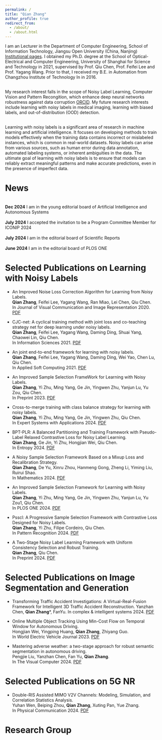 ```yaml
---
permalink: /
title: "Qian Zhang"
author_profile: true
redirect_from: 
  - /about/
  - /about.html
---
```


I am an Lecturer in the Department of Computer Engineering, School of Information Technology, Jiangsu Open University (China, Nanjing) [Institutional pages](https://sit.jsou.edu.cn/2023/0904/c6266a159158/page.psp). I obtained my Ph.D. degree at the School of Optical-Electrical and Computer Engineering, University of Shanghai for Science and Technology in 2021, supervised by Prof. Qiu Chen, Prof. Feifei Lee and Prof. Yagang Wang. Prior to that, I received my B.E. in Automation from Changzhou Institute of Technology In in 2016.

<br />My research interest falls in the scope of Noisy Label Learning, Computer Vision and Pattern Recongition, which enhance deep neural networks robustness against data corruption [ORCID](https://orcid.org/0000-0003-1749-8653). My future research interests include learning with noisy labels in medical imaging, learning with biased labels, and out-of-distribution (OOD) detection.

<br />Learning with noisy labels is a significant area of research in machine learning and artificial intelligence. It focuses on developing methods to train models effectively when the training data contains incorrect or mislabeled instances, which is common in real-world datasets. Noisy labels can arise from various sources, such as human error during data annotation, automated labeling systems, or inherent ambiguities in the data. The ultimate goal of learning with noisy labels is to ensure that models can reliably extract meaningful patterns and make accurate predictions, even in the presence of imperfect data.

News
======
<br />**Dec 2024**         I am in the young editorial board of Artificial Intelligence and Autonomous Systems<br />
<br />**July 2024**        I accepted the invitation to be a Program Committee Member for ICONIP 2024<br />
<br />**July 2024**        I am in the editorial board of Scientific Reports<br />
<br />**June 2024**        I am in the editorial board of PLOS ONE<br />

Selected Publications on Learning with Noisy Labels
======
* An Improved Noise Loss Correction Algorithm for Learning from Noisy Labels.<br />
  **Qian Zhang**, Feifei Lee, Yagang Wang, Ran Miao, Lei Chen, Qiu Chen.<br />
  In Journal of Visual Communication and Image Representation 2020. [PDF](https://www.sciencedirect.com/science/article/abs/pii/S1047320320301619)<br />

* CJC-net: A cyclical training method with joint loss and co-teaching strategy net for deep learning under noisy labels.<br />
  **Qian Zhang**, Feifei Lee, Yagang Wang, Daming Ding, Shuai Yang, Chaowei Lin, Qiu Chen.<br />
  In Information Sciences 2021. [PDF](https://www.sciencedirect.com/science/article/abs/pii/S0020025521008008)<br />

* An joint end-to-end framework for learning with noisy labels.<br />
  **Qian Zhang**, Feifei Lee, Yagang Wang, Daming Ding, Wei Yao, Chen Lu, Qiu Chen.<br />
  In Applied Soft Computing 2021. [PDF](https://www.sciencedirect.com/science/article/abs/pii/S1568494621003495?via%3Dihub)<br />

* An Improved Sample Selection FrameWork for Learning with Noisy Labels.<br />
  **Qian Zhang**, Yi Zhu, Ming Yang, Ge Jin, Yingwen Zhu, Yanjun Lu, Yu Zou, Qiu Chen.<br />
  In Preprint 2023. [PDF](http://dx.doi.org/10.2139/ssrn.4639753)<br />

* Cross-to-merge training with class balance strategy for learning with noisy labels.<br />
  **Qian Zhang**, Yi Zhu, Ming Yang, Ge Jin, Yingwen Zhu, Qiu Chen.<br />
  In Expert Systems with Applications 2024. [PDF](https://doi.org/10.1016/j.eswa.2024.123846)<br />

* BPT-PLR: A Balanced Partitioning and Training Framework with Pseudo-Label Relaxed Contrastive Loss for Noisy Label Learning.<br />
  **Qian Zhang**, Ge Jin, Yi Zhu, Hongjian Wei, Qiu Chen.<br />
  In Entropy 2024. [PDF](https://doi.org/10.3390/e26070589)<br />

* A Noisy Sample Selection Framework Based on a Mixup Loss and Recalibration Strategy.<br />
  **Qian Zhang**, De Yu, Xinru Zhou, Hanmeng Gong, Zheng Li, Yiming Liu, Ruirui Shao.<br />
  In Mathematics 2024. [PDF](https://doi.org/10.3390/math12152389)<br />

* An Improved Sample Selection Framework for Learning with Noisy Labels.<br />
  **Qian Zhang**, Yi Zhu, Ming Yang, Ge Jin, Yingwen Zhu, Yanjun Lu, Yu Zou1, Qiu Chen.<br />
  In PLOS ONE 2024. [PDF](https://doi.org/10.1371/journal.pone.0309841)<br />

* Psscl: A Progressive Sample Selection Framework with Contrastive Loss Designed for Noisy Labels.<br />
  **Qian Zhang**, Yi Zhu, Filipe Cordeiro, Qiu Chen.<br />
  In Pattern Recognition 2024. [PDF](https://doi.org/10.1016/j.patcog.2024.111284)<br />

* A Two-Stage Noisy Label Learning Framework with Uniform Consistency Selection and Robust Training.<br />
  **Qian Zhang**, Qiu Chen.<br />
  In Preprint 2024. [PDF](http://dx.doi.org/10.2139/ssrn.4835466)<br />

Selected Publications on Image Segmentation and Generation
======
* Transforming Traffic Accident Investigations: A Virtual-Real-Fusion Framework for Intelligent 3D Traffic Accident Reconstruction.
  Yanzhan Chen, **Qian Zhang***, FanYu.
  In complex & intelligent systems 2024. [PDF]() <br />

* Online Multiple Object Tracking Using Min-Cost Flow on Temporal Window for Autonomous Driving.<br />
  Hongjian Wei, Yingping Huang, **Qian Zhang**, Zhiyang Guo.<br />
  In World Electric Vehicle Journal 2023. [PDF](https://doi.org/10.3390/wevj14090243) <br />

* Mastering adverse weather: a two-stage approach for robust semantic segmentation in autonomous driving.<br />
  Pengjie Liu, Yanzhan Chen, Fan Yu, **Qian Zhang**.<br />
  In The Visual Computer 2024. [PDF](https://doi.org/10.1007/s00371-024-03663-1) <br />

Selected Publications on 5G NR
======
* Double-RIS Assisted MIMO V2V Channels: Modeling, Simulation, and Correlation Statistics Analysis. <br />
  Yuhan Wen, Beiping Zhou, **Qian Zhang**, Xuting Pan, Yue Zhang. <br />
  In Physical Communication 2024. [PDF](https://doi.org/10.1016/j.phycom.2024.102458)<br />

Research Group
======
<br />
